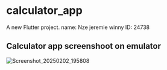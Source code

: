 # calculator_app

A new Flutter project.
name: Nze jeremie winny
ID: 24738

## Calculator app screenshoot on emulator
![Screenshot_20250202_195808](https://github.com/user-attachments/assets/b683f7f3-4f9c-418a-81c0-dc7208955831)
